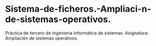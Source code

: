 Sistema-de-ficheros.-Ampliaci-n-de-sistemas-operativos.
=======================================================

Práctica de tercero de ingenieria informática de sistemas. Asignatura: Ampliación de sistemas operativos.